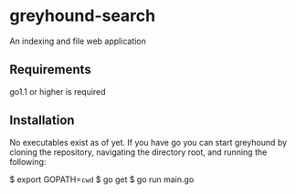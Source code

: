 greyhound-search
================

An indexing and file web application

Requirements
------------

go1.1 or higher is required



Installation
------------

No executables exist as of yet. If you have go you can start greyhound
by cloning the repository, navigating the directory root, and running
the following:

$ export GOPATH=`cwd`
$ go get
$ go run main.go
